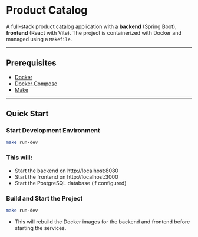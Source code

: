 # Product Catalog

A full-stack product catalog application with a **backend** (Spring Boot), **frontend** (React with Vite). The project is containerized with Docker and managed using a `Makefile`.

---

## Prerequisites

- [Docker](https://www.docker.com/)
- [Docker Compose](https://docs.docker.com/compose/)
- [Make](https://www.gnu.org/software/make/)

---

## Quick Start

### Start Development Environment

```bash
make run-dev
```

### This will:

- Start the backend on http://localhost:8080
- Start the frontend on http://localhost:3000
- Start the PostgreSQL database (if configured)

### Build and Start the Project

```bash
make run-dev
```

- This will rebuild the Docker images for the backend and frontend before starting the services.
